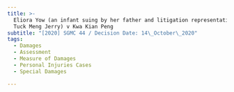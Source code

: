 ```yaml
---
title: >-
  Eliora Yow (an infant suing by her father and litigation representative, Yow
  Tuck Meng Jerry) v Kwa Kian Peng
subtitle: "[2020] SGMC 44 / Decision Date: 14\_October\_2020"
tags:
  - Damages
  - Assessment
  - Measure of Damages
  - Personal Injuries Cases
  - Special Damages

---
```


